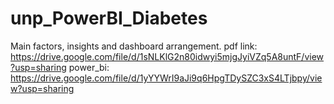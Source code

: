 # unp_PowerBI_Diabetes

Main factors, insights and dashboard arrangement.
pdf link: https://drive.google.com/file/d/1sNLKlG2n80idwyi5mjgJyiVZq5A8untF/view?usp=sharing
power_bi: https://drive.google.com/file/d/1yYYWrI9aJi9q6HpgTDySZC3xS4LTjbpy/view?usp=sharing
